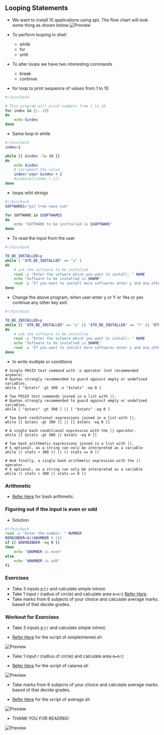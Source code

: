 Looping Statements
--------------------

* We want to install 10 applications using apt. The flow chart will look some thing as shown below
![Preview](Images/ss1.png)

* To perform looping in shell
    * while
    * for
    * until

* To alter loops we have two interesting commands
    * break
    * continue

* for loop to print sequence of values from 1 to 10
```bash
#!/bin/bash

# This program will print numbers from 1 to 10
for index in {1..10}
do
    echo $index
done
```

* Same loop in while
```bash
#!/bin/bash
index=1

while [[ $index -le 10 ]]
do
    echo $index
    # increment the value
    index=`expr $index + 1`
    #index=$((index + 1))
done
```

* loops wiht strings
```bash
#!/bin/bash
SOFTWARES="git tree nano vim"

for SOFTWARE in $SOFTWARES
do
    echo "SOFTWARE to be insttalled is $SOFTWARE"
done
```

* To read the input from the user
```bash
#!/bin/bash

TO_BE_INSTALLED=y
while [ "$TO_BE_INSTALLED" == "y" ]
do
    # ask the software to be installed
    read -p "Enter the sofware which you want to install: " NAME
    echo "Software to be installed is $NAME"
    read -p "If you want to install more softwares enter y and any other key to exit: " TO_BE_INSTALLED
done
```


* Change the above program, when user enter y or Y or Yes or yes continue any other key exit.
```bash
#!/bin/bash

TO_BE_INSTALLED=y
while [[ "$TO_BE_INSTALLED" == "y" || "$TO_BE_INSTALLED" == "Y" || "$TO_BE_INSTALLED" == "Yes" || "$TO_BE_INSTALLED" == "yes" ]]
do
    # ask the software to be installed
    read -p "Enter the sofware which you want to install: " NAME
    echo "Software to be installed is $NAME"
    read -p "If you want to install more softwares enter y and any other key to exit: " TO_BE_INSTALLED
done
```

* to write multiple or conditions

```
# Single POSIX test command with -o operator (not recommended anymore).
# Quotes strongly recommended to guard against empty or undefined variables.
while [ "$stats" -gt 300 -o "$stats" -eq 0 ]

# Two POSIX test commands joined in a list with ||.
# Quotes strongly recommended to guard against empty or undefined variables.
while [ "$stats" -gt 300 ] || [ "$stats" -eq 0 ]

# Two bash conditional expressions joined in a list with ||.
while [[ $stats -gt 300 ]] || [[ $stats -eq 0 ]]

# A single bash conditional expression with the || operator.
while [[ $stats -gt 300 || $stats -eq 0 ]]

# Two bash arithmetic expressions joined in a list with ||.
# $ optional, as a string can only be interpreted as a variable
while (( stats > 300 )) || (( stats == 0 ))

# And finally, a single bash arithmetic expression with the || operator.
# $ optional, as a string can only be interpreted as a variable
while (( stats > 300 || stats == 0 ))
```

### Arithmetic
* [Refer Here](https://ryanstutorials.net/bash-scripting-tutorial/bash-arithmetic.php) for bash arithmetic.


### Figuring out if the input is even or odd
* Solution
```bash
#!/bin/bash
read -p "Enter the number: " NUMBER
REMAINDER=$(($NUMBER % 2))
if [[ $REMAINDER -eq 0 ]]
then
    echo "$NUMBER is even"
else
    echo "$NUMBER is odd"
fi
```

### Exercises

* Take 3 inputs p,t,r and calculate simple intrest.
* Take 1 input r (radius of circle) and calculate area `A=πr2` [Refer Here](https://www.cuemath.com/geometry/area-of-a-circle/). 
* Take marks from 6 subjects of your choice and calculate average marks. based of that decide grades.

### Workout for Exercises

* Take 3 inputs p,t,r and calculate simple intrest.

* [Refer Here](https://github.com/qtaarkayapril23/shell-scripting/blob/main/03may23-Khaja/loops/simpleinterest.sh) for the script of simpleinterest.sh

![Preview](Images/ss2.png)

* Take 1 input r (radius of circle) and calculate area `A=πr2`

* [Refer Here](https://github.com/qtaarkayapril23/shell-scripting/blob/main/03may23-Khaja/loops/calarea.sh) for the script of calarea.sh

![Preview](Images/ss3.png)

* Take marks from 6 subjects of your choice and calculate average marks. based of that decide grades.

* [Refer Here](https://github.com/qtaarkayapril23/shell-scripting/blob/main/03may23-Khaja/loops/average.sh) for the script of average.sh

![Preview](Images/ss4.png)

* THANK YOU FOR READING!

![Preview](Images/Thank%20you%20.png)